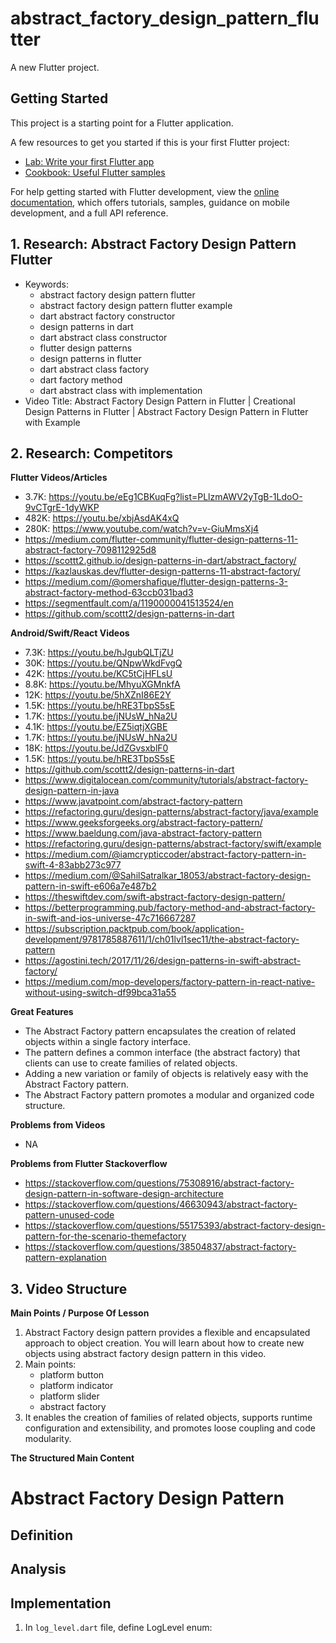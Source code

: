 # abstract_factory_design_pattern_flutter

A new Flutter project.

## Getting Started

This project is a starting point for a Flutter application.

A few resources to get you started if this is your first Flutter project:

- [Lab: Write your first Flutter app](https://docs.flutter.dev/get-started/codelab)
- [Cookbook: Useful Flutter samples](https://docs.flutter.dev/cookbook)

For help getting started with Flutter development, view the
[online documentation](https://docs.flutter.dev/), which offers tutorials,
samples, guidance on mobile development, and a full API reference.

## 1. Research: Abstract Factory Design Pattern Flutter

- Keywords:
    - abstract factory design pattern flutter
    - abstract factory design pattern flutter example
    - dart abstract factory constructor
    - design patterns in dart
    - dart abstract class constructor
    - flutter design patterns
    - design patterns in flutter
    - dart abstract class factory
    - dart factory method
    - dart abstract class with implementation
- Video Title: Abstract Factory Design Pattern in Flutter | Creational Design Patterns in Flutter |
  Abstract Factory Design Pattern in Flutter with Example

## 2. Research: Competitors

**Flutter Videos/Articles**

- 3.7K: https://youtu.be/eEg1CBKuqFg?list=PLlzmAWV2yTgB-1LdoO-9vCTgrE-1dyWKP
- 482K: https://youtu.be/xbjAsdAK4xQ
- 280K: https://www.youtube.com/watch?v=v-GiuMmsXj4
- https://medium.com/flutter-community/flutter-design-patterns-11-abstract-factory-7098112925d8
- https://scottt2.github.io/design-patterns-in-dart/abstract_factory/
- https://kazlauskas.dev/flutter-design-patterns-11-abstract-factory/
- https://medium.com/@omershafique/flutter-design-patterns-3-abstract-factory-method-63ccb031bad3
- https://segmentfault.com/a/1190000041513524/en
- https://github.com/scottt2/design-patterns-in-dart

**Android/Swift/React Videos**

- 7.3K: https://youtu.be/hJgubQLTjZU
- 30K: https://youtu.be/QNpwWkdFvgQ
- 42K: https://youtu.be/KC5tCjHFLsU
- 8.8K: https://youtu.be/MhyuXGMnkfA
- 12K: https://youtu.be/5hXZnI86E2Y
- 1.5K: https://youtu.be/hRE3TbpS5sE
- 1.7K: https://youtu.be/jNUsW_hNa2U
- 4.1K: https://youtu.be/EZ5iqtjXGBE
- 1.7K: https://youtu.be/jNUsW_hNa2U
- 18K: https://youtu.be/JdZGvsxblF0
- 1.5K: https://youtu.be/hRE3TbpS5sE
- https://github.com/scottt2/design-patterns-in-dart
- https://www.digitalocean.com/community/tutorials/abstract-factory-design-pattern-in-java
- https://www.javatpoint.com/abstract-factory-pattern
- https://refactoring.guru/design-patterns/abstract-factory/java/example
- https://www.geeksforgeeks.org/abstract-factory-pattern/
- https://www.baeldung.com/java-abstract-factory-pattern
- https://refactoring.guru/design-patterns/abstract-factory/swift/example
- https://medium.com/@iamcrypticcoder/abstract-factory-pattern-in-swift-4-83abb273c977
- https://medium.com/@SahilSatralkar_18053/abstract-factory-design-pattern-in-swift-e606a7e487b2
- https://theswiftdev.com/swift-abstract-factory-design-pattern/
- https://betterprogramming.pub/factory-method-and-abstract-factory-in-swift-and-ios-universe-47c716667287
- https://subscription.packtpub.com/book/application-development/9781785887611/1/ch01lvl1sec11/the-abstract-factory-pattern
- https://agostini.tech/2017/11/26/design-patterns-in-swift-abstract-factory/
- https://medium.com/mop-developers/factory-pattern-in-react-native-without-using-switch-df99bca31a55

**Great Features**

- The Abstract Factory pattern encapsulates the creation of related objects within a single factory
  interface.
- The pattern defines a common interface (the abstract factory) that clients can use to create
  families of related objects.
- Adding a new variation or family of objects is relatively easy with the Abstract Factory pattern.
- The Abstract Factory pattern promotes a modular and organized code structure.

**Problems from Videos**

- NA

**Problems from Flutter Stackoverflow**

- https://stackoverflow.com/questions/75308916/abstract-factory-design-pattern-in-software-design-architecture
- https://stackoverflow.com/questions/46630943/abstract-factory-pattern-unused-code
- https://stackoverflow.com/questions/55175393/abstract-factory-design-pattern-for-the-scenario-themefactory
- https://stackoverflow.com/questions/38504837/abstract-factory-pattern-explanation

## 3. Video Structure

**Main Points / Purpose Of Lesson**

1. Abstract Factory design pattern provides a flexible and encapsulated approach to object creation.
   You will learn about how to create new objects using abstract factory design pattern in this
   video.
2. Main points:
    - platform button
    - platform indicator
    - platform slider
    - abstract factory
3. It enables the creation of families of related objects, supports runtime configuration and
   extensibility, and promotes loose coupling and code modularity.

**The Structured Main Content**

# Abstract Factory Design Pattern

## Definition

## Analysis

## Implementation

1. In `log_level.dart` file, define LogLevel enum:
